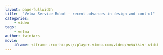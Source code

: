 ```yaml
---
layout: page-fullwidth
title:  "Velma Service Robot - recent advances in design and control"
categories:
    - video
tags:
    - velma
author: twiniars
movie:
    iframe: <iframe src="https://player.vimeo.com/video/90547319" width="100%" frameborder="0" webkitallowfullscreen mozallowfullscreen allowfullscreen></iframe>
---
```


